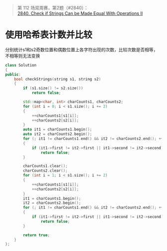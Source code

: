 > 第 112 场双周赛，第2题（#2840）：  
> [2840. Check if Strings Can be Made Equal With Operations II
](https://leetcode.cn/contest/biweekly-contest-112/problems/check-if-strings-can-be-made-equal-with-operations-ii/)

# 使用哈希表计数并比较
分别统计s1和s2奇数位置和偶数位置上各字符出现的次数，比较次数是否相等，不相等则无法变换
```C++
class Solution
{
public:
	bool checkStrings(string s1, string s2)
	{
		if (s1.size() != s2.size())
			return false;

		std::map<char, int> charCounts1, charCounts2;
		for (int i = 0; i < s1.size(); i += 2)
		{
			++charCounts1[s1[i]];
			++charCounts2[s2[i]];
		}
		auto it1 = charCounts1.begin();
		auto it2 = charCounts2.begin();
		for (; it1 != charCounts1.end() && it2 != charCounts2.end(); ++it1, ++it2)
		{
			if (it1->first != it2->first || it1->second != it2->second)
				return false;
		}

		charCounts1.clear();
		charCounts2.clear();
		for (int i = 1; i < s1.size(); i += 2)
		{
			++charCounts1[s1[i]];
			++charCounts2[s2[i]];
		}
		it1 = charCounts1.begin();
		it2 = charCounts2.begin();
		for (; it1 != charCounts1.end() && it2 != charCounts2.end(); ++it1, ++it2)
		{
			if (it1->first != it2->first || it1->second != it2->second)
				return false;
		}

		return true;
	}
};
```